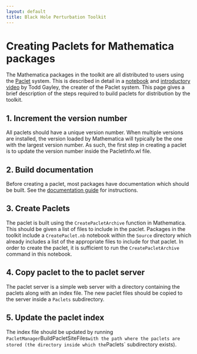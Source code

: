 ```yaml
---
layout: default
title: Black Hole Perturbation Toolkit
---
```


# Creating Paclets for Mathematica packages

The Mathematica packages in the toolkit are all distributed to users using the [Paclet](https://reference.wolfram.com/language/guide/Paclets.html) system. This is described in detail in a [notebook](https://www.wolframcloud.com/obj/tgayley/Published/PacletDevelopment.nb) and [introductory video](https://www.wolfram.com/broadcast/video.php?sx=paclet&v=2833) by Todd Gayley, the creater of the Paclet system. This page gives a brief description of the steps required to build paclets for distribution by the toolkit.


## 1. Increment the version number
All paclets should have a unique version number. When multiple versions are installed, the version loaded by Mathematica will typically be the one with the largest version number. As such, the first step in creating a paclet is to update the version number inside the PacletInfo.wl file.

## 2. Build documentation
Before creating a paclet, most packages have documentation which should be built. See the [documentation guide](mathematica-documentation-build) for instructions.

## 3. Create Paclets
The paclet is built using the `CreatePacletArchive` function in Mathematica. This should be given a list of files to include in the paclet. Packages in the toolkit include a `CreatePaclet.nb` notebook within the `Source` directory which already includes a list of the appropriate files to include for that paclet. In order to create the paclet, it is sufficient to run the `CreatePacletArchive` command in this notebook. 

## 4. Copy paclet to the to paclet server
The paclet server is a simple web server with a directory containing the paclets along with an index file. The new paclet files should be copied to the server inside a `Paclets` subdirectory.

## 5. Update the paclet index
The index file should be updated by running `PacletManager`BuildPacletSiteFiles` with the path where the paclets are stored (the directory inside which the `Paclets` subdirectory exists).

